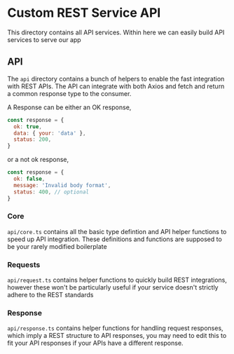 # Custom REST Service API

This directory contains all API services. Within here we can easily build API services to serve our app

## API

The `api` directory contains a bunch of helpers to enable the fast integration with REST APIs. The API can integrate with both Axios and fetch and return a common response type to the consumer.

A Response can be either an OK response,

```js
const response = {
  ok: true,
  data: { your: 'data' },
  status: 200,
}
```

or a not ok response,

```js
const response = {
  ok: false,
  message: 'Invalid body format',
  status: 400, // optional
}
```

### Core

`api/core.ts` contains all the basic type defintion and API helper functions to speed up API integration. These definitions and functions are supposed to be your rarely modified boilerplate

### Requests

`api/request.ts` contains helper functions to quickly build REST integrations, however these won't be particularly useful if your service doesn't strictly adhere to the REST standards

### Response

`api/response.ts` contains helper functions for handling request responses, which imply a REST structure to API responses, you may need to edit this to fit your API responses if your APIs have a different response.
